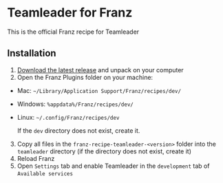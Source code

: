 # Teamleader for Franz
This is the official Franz recipe for Teamleader

## Installation
1. [Download the latest release](https://github.com/teamleadercrm/integration-franz/releases) and unpack on your computer
2. Open the Franz Plugins folder on your machine:
  * Mac: `~/Library/Application Support/Franz/recipes/dev/`
  * Windows: `%appdata%/Franz/recipes/dev/`
  * Linux: `~/.config/Franz/recipes/dev`
  
    If the `dev` directory does not exist, create it.
  
3. Copy all files in the `franz-recipe-teamleader-<version>` folder into the `teamleader` directory (if the directory does not exist, create it)
4. Reload Franz
5. Open `Settings` tab and enable Teamleader in the `development` tab of `Available services`


